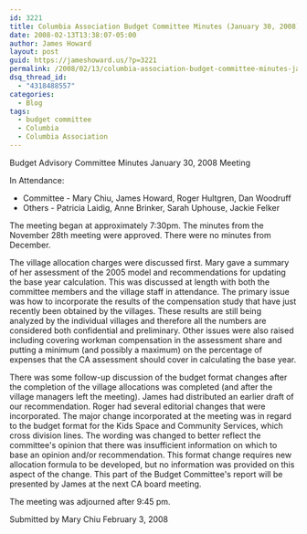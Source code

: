```yaml
---
id: 3221
title: Columbia Association Budget Committee Minutes (January 30, 2008)
date: 2008-02-13T13:38:07-05:00
author: James Howard
layout: post
guid: https://jameshoward.us/?p=3221
permalink: /2008/02/13/columbia-association-budget-committee-minutes-january-30-2008/
dsq_thread_id:
  - "4318488557"
categories:
  - Blog
tags:
  - budget committee
  - Columbia
  - Columbia Association
---
```

Budget Advisory Committee Minutes
January 30, 2008 Meeting

In Attendance:
* Committee -  Mary Chiu, James Howard, Roger Hultgren, Dan Woodruff
* Others -  Patricia Laidig, Anne Brinker, Sarah Uphouse, Jackie Felker 

The meeting began at approximately 7:30pm.  The minutes from the November 28th  meeting were approved.  There were no minutes from December. 

The village allocation charges were discussed first. Mary gave a summary of her  assessment of the 2005 model and recommendations for updating the base year calculation.  This was discussed at length with both the committee members and the village staff in attendance.  The primary issue was how to incorporate the results of the  compensation study that have just recently been obtained by the villages.  These results are still being analyzed by the individual villages and therefore all the numbers are considered both confidential and preliminary. Other issues were also raised including covering workman compensation in the assessment share and putting a minimum (and possibly a maximum) on the percentage of expenses that the CA assessment should cover in calculating the base year. 

There was some follow-up discussion of the budget format changes after the completion of the village allocations was completed (and after the village managers left the meeting).  James had distributed an earlier draft of our recommendation.  Roger had several editorial  changes that were incorporated.  The major change incorporated at the meeting was in regard to the budget format for the Kids Space and Community Services, which cross division lines.  The wording was changed to better reflect the committee's opinion that there was insufficient information on which to base an opinion and/or recommendation.  This format change requires new allocation formula to be developed, but no information was provided on this aspect of the change.  This part of the Budget Committee's report will be presented by James at the next CA board meeting. 

The meeting was adjourned after 9:45 pm. 

Submitted by
Mary Chiu
February 3, 2008
